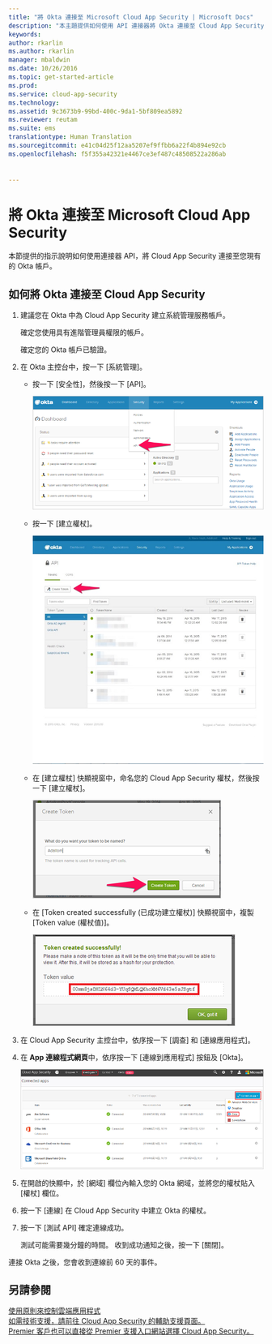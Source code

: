 ```yaml
---
title: "將 Okta 連接至 Microsoft Cloud App Security | Microsoft Docs"
description: "本主題提供如何使用 API 連接器將 Okta 連接至 Cloud App Security 的資訊。"
keywords: 
author: rkarlin
ms.author: rkarlin
manager: mbaldwin
ms.date: 10/26/2016
ms.topic: get-started-article
ms.prod: 
ms.service: cloud-app-security
ms.technology: 
ms.assetid: 9c3673b9-99bd-400c-9da1-5bf809ea5892
ms.reviewer: reutam
ms.suite: ems
translationtype: Human Translation
ms.sourcegitcommit: e41c04d25f12aa5207ef9ffbb6a22f4b894e92cb
ms.openlocfilehash: f5f355a42321e4467ce3ef487c48508522a286ab


---
```


# <a name="connect-okta-to-microsoft-cloud-app-security"></a>將 Okta 連接至 Microsoft Cloud App Security
本節提供的指示說明如何使用連接器 API，將 Cloud App Security 連接至您現有的 Okta 帳戶。  
  
## <a name="how-to-connect-okta-to-cloud-app-security"></a>如何將 Okta 連接至 Cloud App Security  
  
1.  建議您在 Okta 中為 Cloud App Security 建立系統管理服務帳戶。  
  
     確定您使用具有進階管理員權限的帳戶。  
  
     確定您的 Okta 帳戶已驗證。  
  
2.  在 Okta 主控台中，按一下 [系統管理]。  
  
    -   按一下 [安全性]，然後按一下 [API]。  
  
         ![okta api](./media/okta-api.png "okta api")  
  
    -   按一下 [建立權杖]。  
  
         ![okta createtoken](./media/okta-createtoken.jpg "okta createtoken")  
  
    -   在 [建立權杖] 快顯視窗中，命名您的 Cloud App Security 權杖，然後按一下 [建立權杖]。  
  
         ![okta 權杖快顯視窗](./media/okta-token-popup.png "okta token popup")  
  
    -   在 [Token created successfully (已成功建立權杖)] 快顯視窗中，複製 [Token value (權杖值)]。  
  
         ![okta 權杖值](./media/okta-token-value.png "okta token value")  
  
3.  在 Cloud App Security 主控台中，依序按一下 [調查] 和 [連線應用程式]。  
  
4.  在 **App 連線程式網頁**中，依序按一下 [連線到應用程式] 按鈕及 [Okta]。  
  
     ![連接 okta](./media/connect-okta.png "connect okta")  
  
5.  在開啟的快顯中，於 [網域] 欄位內輸入您的 Okta 網域，並將您的權杖貼入 [權杖] 欄位。  
  
6.  按一下 [連線] 在 Cloud App Security 中建立 Okta 的權杖。  
  
7.  按一下 [測試 API] 確定連線成功。  
  
     測試可能需要幾分鐘的時間。 收到成功通知之後，按一下 [關閉]。  
  
連接 Okta 之後，您會收到連線前 60 天的事件。
  
## <a name="see-also"></a>另請參閱  
[使用原則來控制雲端應用程式](control-cloud-apps-with-policies.md)   
[如需技術支援，請前往 Cloud App Security 的輔助支援頁面。](http://support.microsoft.com/oas/default.aspx?prid=16031)   
[Premier 客戶也可以直接從 Premier 支援入口網站選擇 Cloud App Security。](https://premier.microsoft.com/)  
  
  


<!--HONumber=Nov16_HO4-->



